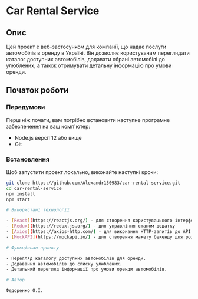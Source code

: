 # Car Rental Service

## Опис

Цей проект є веб-застосунком для компанії, що надає послуги автомобілів в оренду в Україні. Він дозволяє користувачам переглядати каталог доступних автомобілів, додавати обрані автомобілі до улюблених, а також отримувати детальну інформацію про умови оренди.

## Початок роботи

### Передумови

Перш ніж почати, вам потрібно встановити наступне програмне забезпечення на ваш комп'ютер:

- Node.js версії 12 або вище
- Git

### Встановлення

Щоб запустити проект локально, виконайте наступні кроки:

```bash
git clone https://github.com/Alexandr150983/car-rental-service.git
cd car-rental-service
npm install
npm start

# Використані технології

- [React](https://reactjs.org/) - для створення користувацького інтерфейсу
- [Redux](https://redux.js.org/) - для управління станом додатку
- [Axios](https://axios-http.com/) - для виконання HTTP-запитів до API
- [MockAPI](https://mockapi.io/) - для створення макету бекенду для розробки

# Функціонал проекту

- Перегляд каталогу доступних автомобілів для оренди.
- Додавання автомобілів до списку улюблених.
- Детальний перегляд інформації про умови оренди автомобілів.

# Автор

Федоренко О.І.

```
